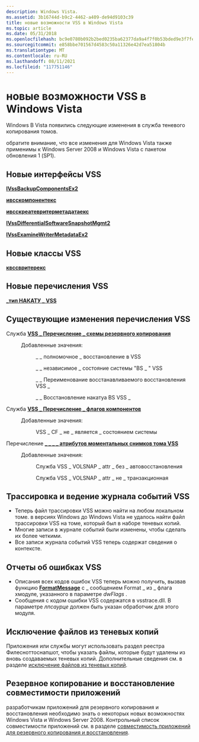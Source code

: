 ```yaml
---
description: Windows Vista.
ms.assetid: 3b16744d-b9c2-4462-a409-de94d9103c39
title: новые возможности VSS в Windows Vista
ms.topic: article
ms.date: 05/31/2018
ms.openlocfilehash: bc9e0780b092b2bed0235ba62377da9a4f7f0b53bded9e3f7feb5d412f5ab982
ms.sourcegitcommit: e858bbe701567d4583c50a11326e42d7ea51804b
ms.translationtype: MT
ms.contentlocale: ru-RU
ms.lasthandoff: 08/11/2021
ms.locfileid: "117751146"
---
```

# <a name="whats-new-in-vss-in-windows-vista"></a>новые возможности VSS в Windows Vista

Windows В Vista появились следующие изменения в служба теневого копирования томов.

обратите внимание, что все изменения для Windows Vista также применимы к Windows Server 2008 и Windows Vista с пакетом обновления 1 (SP1).

## <a name="new-vss-interfaces"></a>Новые интерфейсы VSS

[**IVssBackupComponentsEx2**](/windows/desktop/api/VsBackup/nl-vsbackup-ivssbackupcomponentsex2)

[**ивсскомпонентекс**](/windows/desktop/api/VsWriter/nl-vswriter-ivsscomponentex)

[**ивсскреатевритерметадатаекс**](/windows/desktop/api/VsWriter/nl-vswriter-ivsscreatewritermetadataex)

[**IVssDifferentialSoftwareSnapshotMgmt2**](/windows/desktop/api/VsMgmt/nn-vsmgmt-ivssdifferentialsoftwaresnapshotmgmt2)

[**IVssExamineWriterMetadataEx2**](/windows/desktop/api/VsBackup/nl-vsbackup-ivssexaminewritermetadataex2)

## <a name="new-vss-classes"></a>Новые классы VSS

[**квссвритерекс**](/windows/desktop/api/VsWriter/nl-vswriter-cvsswriterex)

## <a name="new-vss-enumerations"></a>Новые перечисления VSS

[**\_тип НАКАТУ \_ VSS**](/windows/desktop/api/Vss/ne-vss-vss_rollforward_type)

## <a name="existing-vss-enumeration-modifications"></a>Существующие изменения перечисления VSS

<dl> <dt>

<span id="VSS_BACKUP_SCHEMA_enumeration"></span><span id="vss_backup_schema_enumeration"></span><span id="VSS_BACKUP_SCHEMA_ENUMERATION"></span>Служба [**VSS \_ Перечисление \_ схемы резервного копирования**](/windows/desktop/api/Vss/ne-vss-vss_backup_schema)
</dt> <dd>

<dl> <dt>

<span id="Added_values_"></span><span id="added_values_"></span><span id="ADDED_VALUES_"></span>Добавленные значения:
</dt> <dd>

\_ \_ полномочное \_ восстановление в VSS

\_ \_ независимое \_ состояние системы "BS \_ " VSS

\_ \_ Переименование восстанавливаемого восстановления VSS \_

\_ \_ Восстановление накатуа BS VSS \_

</dd> </dl> </dd> </dl>

<dl> <dt>

<span id="VSS_COMPONENT_FLAGS_enumeration"></span><span id="vss_component_flags_enumeration"></span><span id="VSS_COMPONENT_FLAGS_ENUMERATION"></span>Служба [**VSS \_ Перечисление \_ флагов компонентов**](/windows/desktop/api/VsWriter/ne-vswriter-vss_component_flags)
</dt> <dd>

<dl> <dt>

<span id="Added_values_"></span><span id="added_values_"></span><span id="ADDED_VALUES_"></span>Добавленные значения:
</dt> <dd>

VSS \_ CF \_ не \_ является \_ состоянием системы

</dd> </dl> </dd> </dl>

<dl> <dt>

<span id="_VSS_VOLUME_SNAPSHOT_ATTRIBUTES_enumeration"></span><span id="_vss_volume_snapshot_attributes_enumeration"></span><span id="_VSS_VOLUME_SNAPSHOT_ATTRIBUTES_ENUMERATION"></span>Перечисление [**\_ \_ \_ \_ атрибутов моментальных снимков тома VSS**](/windows/desktop/api/Vss/ne-vss-vss_volume_snapshot_attributes)
</dt> <dd>

<dl> <dt>

<span id="Added_values_"></span><span id="added_values_"></span><span id="ADDED_VALUES_"></span>Добавленные значения:
</dt> <dd>

Служба VSS \_ VOLSNAP \_ attr \_ без \_ автовосстановления

Служба VSS \_ VOLSNAP \_ attr \_ не \_ транзакционная

</dd> </dl> </dd> </dl>

## <a name="vss-event-tracing-and-logging"></a>Трассировка и ведение журнала событий VSS

-   Теперь файл трассировки VSS можно найти на любом локальном томе. в версиях Windows до Windows Vista не удалось найти файл трассировки VSS на томе, который был в наборе теневых копий.
-   Многие записи в журнале событий были изменены, чтобы сделать их более четкими.
-   Все записи журнала событий VSS теперь содержат сведения о контексте.

## <a name="vss-error-reporting"></a>Отчеты об ошибках VSS

-   Описания всех кодов ошибок VSS теперь можно получить, вызвав функцию [**FormatMessage**](/windows/win32/api/winbase/nf-winbase-formatmessage) с \_ сообщением Format \_ из \_ флага хмодуле, указанного в параметре *dwFlags* .
-   Сообщения с кодом ошибки VSS содержатся в vsstrace.dll. В параметре *лпсаурце* должен быть указан обработчик для этого модуля.

## <a name="excluding-files-from-shadow-copies"></a>Исключение файлов из теневых копий

Приложения или службы могут использовать раздел реестра Филесноттоснапшот, чтобы указать файлы, которые будут удалены из вновь создаваемых теневых копий. Дополнительные сведения см. в разделе [исключение файлов из теневых копий](excluding-files-from-shadow-copies.md).

## <a name="backup-and-restore-application-compatibility"></a>Резервное копирование и восстановление совместимости приложений

разработчикам приложений для резервного копирования и восстановления необходимо знать о некоторых новых возможностях Windows Vista и Windows Server 2008. Контрольный список совместимости приложений см. в разделе [совместимость приложений для резервного копирования и восстановления](application-compatibility-for-backup-and-restore.md).

 

 
